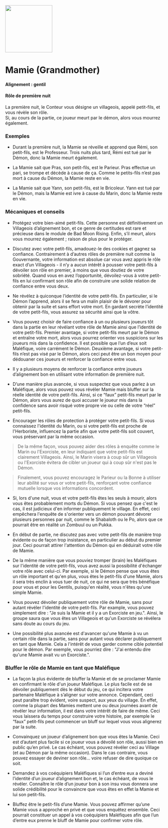 <img src="https://github.com/brain-academy/wiki/blob/master/blood-on-the-clocktower/img/grandmother.png?raw=true" height="150"> 

# Mamie (Grandmother)

#### Alignement : gentil

#### Rôle de première nuit

La première nuit, le Conteur vous désigne un villageois, appelé petit-fils, et vous révèle son rôle.
<br/>
Si, au cours de la partie, ce joueur meurt par le démon, alors vous mourrez également.


### Exemples

- Durant la première nuit, la Mamie se réveille et apprend que Rémi, son petit-fils, est le Professeur. Trois nuits plus tard, Rémi est tué par le Démon, donc la Mamie meurt également.

- La Mamie sait que Pras, son petit-fils, est le Parieur. Pras effectue un pari, se trompe et décède à cause de ça. Comme le petits-fils n’est pas mort à cause du Démon, la Mamie reste en vie.

- La Mamie sait que Yann, son petit-fils, est le Bricoleur. Yann est tué par le Démon, mais la Mamie est ivre à cause du Marin, donc la Mamie reste en vie.


### Mécaniques et conseils

- Protégez votre bien-aimé petit-fils. Cette personne est définitivement un Villageois d’alignement bon, et ce genre de certitudes est rare et précieuse dans le module de Bad Moon Rising. Enfin, s’il meurt, alors vous mourrez également ; raison de plus pour le protéger.

- Discutez avec votre petit-fils, amadouez-le des cookies et gagnez sa confiance. Contrairement à d’autres rôles de première nuit comme la Gouvernante, votre information est absolue car vous avez appris le rôle exact d’un Villageois - il n’y a aucun intérêt à pousser votre petit-fils à dévoiler son rôle en premier, à moins que vous doutiez de votre sobriété. Quand vous en avez l’opportunité, dévoilez-vous à votre petit-fils en lui confirmant son rôle afin de construire une solide relation de confiance entre vous deux.

- Ne révélez à quiconque l’identité de votre petit-fils. En particulier, si le Démon l’apprend, alors il se fera un malin plaisir de le dévorer pour obtenir par la suite et sans effort votre mort. En gardant secrète l’identité de votre petit-fils, vous assurez sa sécurité ainsi que la vôtre.

- Vous pouvez choisir de faire confiance à un ou plusieurs joueurs tôt dans la partie en leur révélant votre rôle de Mamie ainsi que l’identité de votre petit-fils. Premier avantage, si votre petit-fils meurt par le Démon et entraîne votre mort, alors vous pourrez orienter vos suspicions sur les joueurs mis dans la confidence. Il est possible que l’un d’eux soit Maléfique, voire carrément le Démon. Deuxième avantage, si votre petit-fils n’est pas visé par le Démon, alors ceci peut être un bon moyen pour dédouaner ces joueurs et renforcer la confiance entre vous.

- Il y a plusieurs moyens de renforcer la confiance entre joueurs d’alignement bon en utilisant votre information de première nuit.

- D’une manière plus avancée, si vous suspectez que vous parlez à un Maléfique, alors vous pouvez vous révéler Mamie mais bluffer sur la réelle identité de votre petit-fils. Ainsi, si ce “faux” petit-fils meurt par le Démon, alors vous aurez de quoi accuser le joueur mis dans la confidence sans avoir risqué votre propre vie ou celle de votre “réel” petit-fils.

- Encourager les rôles de protection à protéger votre petit-fils. Si vous connaissez l'identité du Marin, ou si votre petit-fils est proche de l'Herboriste, influencez la partie afin que votre petit-fils soit couvert, vous préservant par la même occasion.

> De la même façon, vous pouvez aider des rôles à enquête comme le Marin ou l'Exorciste, en leur indiquant que votre petit-fils est clairement Villageois. Ainsi, le Marin visera à coup sûr un Villageois ou l'Exorciste évitera de cibler un joueur qui à coup sûr n'est pas le Démon.

> Finalement, vous pouvez encouragez le Parieur ou la Bonne à utiliser leur abilité sur vous or votre petit-fils, renforçant votre confiance mutuelle lorsque vos informations concordent.

- Si, lors d'une nuit, vous et votre petit-fils êtes les seuls à mourir, alors vous êtes probablement morts du Démon. Si vous pensez que c'est le cas, il est judicieux d'en informer publiquement le village. En effet, ceci empêchera l'enquête de s'orienter vers un démon pouvant dévorer plusieurs personnes par nuit, comme le Shabaloth ou le Po, alors que ce pourrait être en réalité un Zombuul ou un Pukka. 

- En début de partie, ne discutez pas avec votre petit-fils de manière trop évidente ou de façon trop insistance, en particulier au début du premier jour. Ceci pourrait attirer l'attention du Démon qui en déduirait votre rôle de Mamie.

- De la même manière que vous pouviez tromper (brain) les Maléfiques sur l'identité de votre petit-fils, vous avez aussi la possibilité d'échanger votre rôle avec celui-ci. Par exemple, si le Démon pense que vous êtes un rôle important et qu'en plus, vous êtes le petit-fils d'une Mamie, alors il sera très enclin à vous tuer de nuit, ce qui ne sera que très bénéfique pour vous et pour les Gentils, puisqu'en réalité, vous n'êtes qu'une simple Mamie.

- Vous pouvez dévoiler publiquement votre rôle de Mamie, sans pour autant révéler l'identité de votre petit-fils. Par example, vous pouvez simplement dire : "Je suis la Mamie et il y a un Exorciste en jeu.". Ainsi, le groupe saura que vous êtes un Villageois et qu'un Exorciste se révélera sans doute au cours du jeu. 

- Une possibilité plus avancée est d'avancer qu'une Mamie à vu un certain rôle dans la partie, sans pour autant vous déclarer publiquement en tant que Mamie. Cela a l'intérêt de vous garder comme cible potentiel pour le démon. Par exemple, vous pourriez dire : "J'ai entendu dire qu'une Mamie avait vu un Exorciste.". 

### Bluffer le rôle de Mamie en tant que Maléfique

- La façon la plus évidente de bluffer la Mamie et de se proclamer Mamie en confirmant le rôle d'un joueur Maléfique. Le plus facile est de se dévoiler publiquement dès le début du jeu, ce qui incitera votre partenaire Maléfique à s’aligner sur votre annonce. Cependant, ceci peut paraître trop évident, voire suspect, aux yeux du village. En effet, comme la plupart des Mamies mettent une ou deux journées avant de révéler leur information, il est dans votre intérêt de faire de même. Ceci vous laissera du temps pour construire votre histoire, par exemple le “faux” petit-fils peut commencer un bluff sur lequel vous vous alignerez par la suite.

- Convainquez un joueur d’alignement bon que vous êtes la Mamie. Ceci est d’autant plus facile si ce joueur vous a dévoilé son rôle, aussi bien en public qu’en privé. Le cas échéant, vous pouvez révéler ceci au Village (et au Démon par la même occasion). Dans le cas contraire, vous pouvez essayer de deviner son rôle… voire refuser de dire quoique ce soit.

- Demandez à vos coéquipiers Maléfiques si l’un d’entre eux a deviné l’identité d’un joueur d’alignement bon et, le cas échéant, de vous le révéler. Connaître le rôle d’un joueur bon à son insu vous donnera une solide crédibilité pour le convaincre que vous êtes en effet la Mamie et lui son petit-fils.

- Bluffez être le petit-fils d’une Mamie. Vous pouvez affirmer qu’une Mamie vous a approché en privé et que vous enquêtez ensemble. Ceci pourrait constituer un appel à vos coéquipiers Maléfiques afin que l’un d’entre eux prenne le bluff de Mamie pour confirmer votre rôle.
